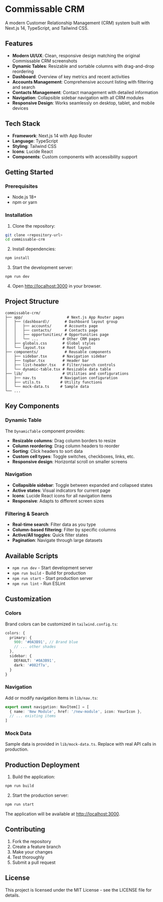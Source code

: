 # Commissable CRM

A modern Customer Relationship Management (CRM) system built with Next.js 14, TypeScript, and Tailwind CSS.

## Features

- **Modern UI/UX**: Clean, responsive design matching the original Commissable CRM screenshots
- **Dynamic Tables**: Resizable and sortable columns with drag-and-drop reordering
- **Dashboard**: Overview of key metrics and recent activities
- **Accounts Management**: Comprehensive account listing with filtering and search
- **Contacts Management**: Contact management with detailed information
- **Navigation**: Collapsible sidebar navigation with all CRM modules
- **Responsive Design**: Works seamlessly on desktop, tablet, and mobile devices

## Tech Stack

- **Framework**: Next.js 14 with App Router
- **Language**: TypeScript
- **Styling**: Tailwind CSS
- **Icons**: Lucide React
- **Components**: Custom components with accessibility support

## Getting Started

### Prerequisites

- Node.js 18+ 
- npm or yarn

### Installation

1. Clone the repository:
```bash
git clone <repository-url>
cd commissable-crm
```

2. Install dependencies:
```bash
npm install
```

3. Start the development server:
```bash
npm run dev
```

4. Open [http://localhost:3000](http://localhost:3000) in your browser.

## Project Structure

```
commissable-crm/
├── app/                    # Next.js App Router pages
│   ├── (dashboard)/       # Dashboard layout group
│   │   ├── accounts/      # Accounts page
│   │   ├── contacts/      # Contacts page
│   │   ├── opportunities/ # Opportunities page
│   │   └── ...           # Other CRM pages
│   ├── globals.css       # Global styles
│   └── layout.tsx        # Root layout
├── components/            # Reusable components
│   ├── sidebar.tsx       # Navigation sidebar
│   ├── topbar.tsx        # Header bar
│   ├── list-header.tsx   # Filter/search controls
│   └── dynamic-table.tsx # Resizable data table
├── lib/                  # Utilities and configurations
│   ├── nav.ts           # Navigation configuration
│   ├── utils.ts         # Utility functions
│   └── mock-data.ts     # Sample data
└── ...
```

## Key Components

### Dynamic Table
The `DynamicTable` component provides:
- **Resizable columns**: Drag column borders to resize
- **Column reordering**: Drag column headers to reorder
- **Sorting**: Click headers to sort data
- **Custom cell types**: Toggle switches, checkboxes, links, etc.
- **Responsive design**: Horizontal scroll on smaller screens

### Navigation
- **Collapsible sidebar**: Toggle between expanded and collapsed states
- **Active states**: Visual indicators for current page
- **Icons**: Lucide React icons for all navigation items
- **Responsive**: Adapts to different screen sizes

### Filtering & Search
- **Real-time search**: Filter data as you type
- **Column-based filtering**: Filter by specific columns
- **Active/All toggles**: Quick filter states
- **Pagination**: Navigate through large datasets

## Available Scripts

- `npm run dev` - Start development server
- `npm run build` - Build for production
- `npm run start` - Start production server
- `npm run lint` - Run ESLint

## Customization

### Colors
Brand colors can be customized in `tailwind.config.ts`:
```typescript
colors: {
  primary: {
    900: '#0A3B91', // Brand blue
    // ... other shades
  },
  sidebar: {
    DEFAULT: '#0A3B91',
    dark: '#082f7a',
  }
}
```

### Navigation
Add or modify navigation items in `lib/nav.ts`:
```typescript
export const navigation: NavItem[] = [
  { name: 'New Module', href: '/new-module', icon: YourIcon },
  // ... existing items
]
```

### Mock Data
Sample data is provided in `lib/mock-data.ts`. Replace with real API calls in production.

## Production Deployment

1. Build the application:
```bash
npm run build
```

2. Start the production server:
```bash
npm run start
```

The application will be available at [http://localhost:3000](http://localhost:3000).

## Contributing

1. Fork the repository
2. Create a feature branch
3. Make your changes
4. Test thoroughly
5. Submit a pull request

## License

This project is licensed under the MIT License - see the LICENSE file for details.
